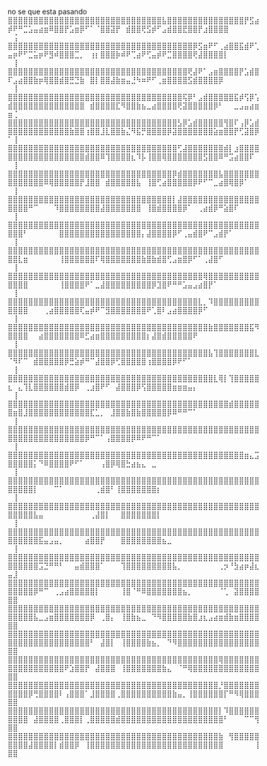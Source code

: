 no se que esta pasando
⣿⣿⣿⣿⣿⣿⣿⣿⣿⣿⣿⣿⣿⣿⣿⣿⣿⣿⣿⣿⣿⣿⣿⣿⣿⣿⣿⣿⣿⣿⣧⣿⣿⣿⣿⣿⣿⣿⣿⣿⣿⣿⣿⣿⣿⣿⡟⣫⣴⡾⠟⠛⣉⣡⣤⣴⣶⠿⣿⣿⡟⣡⣶⡿⠋⠁⠈⣿⣿⣽⡟⠀⣾⣿⣿⢟⣫⡾⠋⣠⣾⣿⣿⣟⣿⣿⡟⣰⣿⣿⣿⣿⠀⠀⠀⠀⠀⠀⠀⢨
⣿⣿⣿⣿⣿⣿⣿⣿⣿⣿⣿⣿⣿⣿⣿⣿⣿⣿⣿⣿⣿⣿⣿⣿⣿⣿⣿⣿⣿⣿⣿⣿⣿⣿⣿⣿⡿⣫⣶⠟⠋⢀⣴⣿⣿⣯⣾⠟⢁⣤⡶⠟⠋⣉⣥⡶⠟⣻⠾⣿⣿⣿⣉⡀⠀⢰⡆⣿⣿⣿⡷⠾⠟⢉⣴⠟⢋⣤⡾⠟⣉⣿⣿⣿⣿⢟⣼⣿⣿⣿⣿⡇⠀⠀⠀⠀⠀⠀⠀⢸
⣿⣿⣿⣿⣿⣿⣿⣿⣿⣿⣿⣿⣿⣿⣿⣿⣿⣿⣿⣿⣿⣿⣿⣿⣿⣿⣿⣿⣿⣿⣿⣿⣿⣿⣿⢟⣼⠟⠁⣠⣶⣿⣿⣿⣿⡟⣡⣾⣿⠏⣠⣴⣿⣿⣷⡶⢿⣿⣿⣾⣿⣛⣙⣷⠀⣿⡇⣿⣿⣼⣷⣶⣤⣘⠳⠶⠟⠋⢀⣶⣿⣿⣿⣿⣫⣾⣿⣿⣿⣿⡿⠀⠀⠀⠀⠀⠀⠀⠀⢸
⣿⣿⣿⣿⣿⣿⣿⣿⣿⣿⣿⣿⣿⣿⣿⣿⣿⣿⣿⣿⣿⣿⣿⣿⣿⣿⣿⣿⣿⣿⣿⣿⣿⣿⢯⡿⠃⣠⣾⣿⣿⣿⣿⣿⣯⡾⢫⡿⢡⣾⣿⣿⣿⣿⣿⣿⣿⣿⣿⣿⣿⣿⣿⣿⠀⣾⣿⣿⣿⣿⣏⠻⣿⣿⣷⣦⣀⣴⣿⣿⣿⣿⢟⣽⣿⣿⣿⣿⣿⡿⠃⠀⠀⣀⣠⣤⣴⣶⣶⢈
⣿⣿⣿⣿⣿⣿⣿⣿⣿⣿⣿⣿⣿⣿⣿⣿⣿⣿⣿⣿⣿⣿⣿⣿⣿⣿⣿⣿⣿⣿⣿⣿⣿⣣⡿⣡⣾⣿⣿⣿⣿⣿⢻⣿⠏⢠⡿⣡⣾⣿⣿⣿⣿⣿⣿⣿⣿⣿⣿⣿⣿⣷⣿⣿⢰⣿⣿⣸⣇⣿⣿⣷⣌⠻⣯⡛⣿⣿⣿⣿⡿⣽⣿⣿⣿⣿⣿⣿⣿⣵⣶⣿⣿⡟⢋⣽⣿⡿⠁⢸
⣿⣿⣿⣿⣿⣿⣿⣿⣿⣿⣿⣿⣿⣿⣿⣿⣿⣿⣿⣿⣿⣿⣿⣿⣿⣿⣿⣿⣿⣿⣿⣿⣿⢋⣼⣿⣿⣿⣿⣿⣿⣿⣾⡇⣰⣿⣿⣿⣿⣿⣿⣿⣿⣿⣿⣿⣿⣿⣿⣿⣿⣿⣿⣿⣾⣿⣿⠿⢹⣿⣿⣿⣿⣆⠹⡧⢸⣿⣿⢿⣿⣿⣿⣿⣿⣿⣿⣫⣿⣿⠿⠛⣩⣴⣿⣿⠏⠀⠀⢸
⣿⣿⣿⣿⣿⣿⣿⣿⣿⣿⣿⣿⣿⣿⣿⣿⣿⣿⣿⣿⣿⣿⣿⣿⣿⣿⣿⣿⣿⣿⣿⣿⡿⣾⣿⣿⣿⣿⣿⣿⣿⣧⣿⣿⣿⣿⣿⣿⣿⣿⣿⣿⣿⣿⣿⣿⠿⢿⣿⣿⣿⣿⣿⡟⣸⣿⣿⠀⣾⣿⣿⣿⣿⣿⣧⠀⢸⣿⢋⣴⣿⣿⣿⣿⣿⡿⠟⠋⠉⣀⣴⣿⢿⣿⡿⠁⠀⠀⠀⢸
⣿⣿⣿⣿⣿⣿⣿⣿⣿⣿⣿⣿⣿⣿⣿⣿⣿⣿⣿⣿⣿⣿⣿⣿⣿⣿⣿⣿⣿⣿⣿⣿⡇⣼⣿⣿⣿⣿⣿⣿⣿⣿⣿⣿⣿⣿⣿⣿⣿⣿⣿⣿⣿⠛⠉⠀⠀⠀⠹⣿⣿⣿⣿⣿⣿⣿⣿⣼⣿⣿⣿⣿⣿⣿⣿⠀⢸⣿⣾⣿⣿⣿⣿⡿⠁⠀⢀⣴⣾⡿⠛⣵⣿⠏⠀⠀⠀⠀⠀⢸
⣿⣿⣿⣿⣿⣿⣿⣿⣿⣿⣿⣿⣿⣿⣿⣿⣿⣿⣿⣿⣿⣿⣿⣿⣿⣿⣿⣿⣿⣿⣿⣿⣿⣿⣿⣿⣿⣿⣿⣿⣿⣿⣿⣿⣿⣿⣿⣿⣿⣿⣿⣿⠃⠀⠀⠀⠀⠀⠀⣿⣿⣿⣿⣿⣿⣿⣿⣿⣿⣿⣿⣿⣿⣿⣿⡄⣼⣿⣿⣿⣿⡿⠋⢀⣤⣾⣿⠟⠉⣠⣾⡟⠁⠀⠀⠀⠀⠀⠀⢸
⣿⣿⣿⣿⣿⣿⣿⣿⣿⣿⣿⣿⣿⣿⣿⣿⣿⣿⣿⣿⣿⣿⣿⣿⣿⣿⣿⣿⣿⣿⣿⣿⣿⣿⣿⣿⣿⣿⣿⣿⣿⣿⣿⣿⣿⣿⣿⣿⣿⣿⣿⣇⣶⠀⠀⠀⠀⠀⠀⢸⣿⣿⣿⣿⣿⣿⠏⢿⣿⣿⣿⣿⣿⣿⣿⣷⣿⣷⣾⣿⢋⣠⣶⣿⡿⠋⠁⢀⣼⣿⠋⠀⠀⠀⠀⠀⠀⠀⠀⢸
⣿⣿⣿⣿⣿⣿⣿⣿⣿⣿⣿⣿⣿⣿⣿⣿⣿⣿⣿⣿⣿⣿⣿⣿⣿⣿⣿⣿⣿⣿⣿⣿⣿⣿⣿⣿⣿⣿⢿⣿⣿⣿⣿⣿⣿⣿⣿⣿⣿⣿⣿⣿⣿⠀⠀⠀⠀⠀⠀⢸⣿⣿⣿⣿⠟⠁⣀⣼⣿⣿⣿⣿⣿⣿⣿⣿⣿⡿⣹⣿⠟⠛⠛⣡⣤⣠⣴⣿⡟⠁⠀⠀⠀⠀⠀⠀⠀⠀⠀⢸
⣿⣿⣿⣿⣿⣿⣿⣿⣿⣿⣿⣿⣿⣿⣿⣿⣿⣿⣿⣿⣿⣿⣿⣿⣿⣿⣿⣿⣿⣿⣿⣿⣿⣿⣿⣿⣿⣇⡀⠹⣿⣿⣿⣿⣿⣿⣿⣿⣿⣿⣿⣿⣿⠀⠀⠀⢀⣴⣿⣿⣿⣿⣿⢏⣤⡾⠟⠉⣻⣿⣿⣿⣿⣿⣿⣿⠟⢁⣿⠇⣠⣴⣿⣿⣿⣿⡿⠋⠀⠀⠀⠀⠀⠀⠀⠀⠀⠀⠀⢸
⣿⣿⣿⣿⣿⣿⣿⣿⣿⣿⣿⣿⣿⣿⣿⣿⣿⣿⣿⣿⣿⣿⣿⣿⣿⣿⣿⣿⣿⣿⣿⣿⣿⣿⣿⣿⣿⣿⣿⣷⣿⣿⣿⣿⣿⣿⣿⣯⠻⣿⣿⣿⣿⠀⠀⣴⣿⣿⣿⣿⣿⣿⣿⠿⣋⣴⣶⣿⣿⣿⣿⣿⣿⣿⣿⣿⡆⣼⣿⣾⣿⣿⣿⣿⣿⠟⠀⠀⠀⠀⠀⠀⠀⠀⠀⠀⠀⠀⠀⢸
⣿⣿⣿⣿⣿⣿⣿⣿⣿⣿⣿⣿⣿⣿⣿⣿⣿⣿⣿⣿⣿⣿⣿⣿⣿⣿⣿⣿⣿⣿⣿⣿⣿⣿⣿⣿⣿⣿⣿⣧⢹⣿⣿⣿⣿⣿⣿⣿⣇⠈⠻⠏⠉⠀⣾⣿⣿⣿⣿⣿⡿⣛⣵⡾⠛⠉⣼⣿⣿⡿⢋⣿⣿⣿⣿⣿⢰⣿⣿⣿⣿⡿⠟⠋⠁⠀⠀⠀⠀⠀⠀⠀⠀⠀⠀⠀⠀⠀⠀⢸
⣿⣿⣿⣿⣿⣿⣿⣿⣿⣿⣿⣿⣿⣿⣿⣿⣿⣿⣿⣿⣿⣿⣿⣿⣿⣿⣿⣿⣿⣿⣿⣿⣿⣿⣿⣿⣿⣿⣿⣿⣇⢿⡇⢹⣿⣿⣿⣿⣿⣆⠀⣄⢹⣇⣿⣿⣿⣿⣿⣿⣾⣿⡿⠀⢀⣰⣿⠟⠋⠀⣼⣿⣿⣿⡿⢫⣿⣿⣿⣿⣿⣶⣶⣶⣤⡄⠀⠀⠀⠀⠀⠀⠀⠀⠀⠀⠀⠀⠀⢸
⣿⣿⣿⣿⣿⣿⣿⣿⣿⣿⣿⣿⣿⣿⣿⣿⣿⣿⣿⣿⣿⣿⣿⣿⣿⣿⣿⣿⣿⣿⣿⣿⣿⣿⣿⣿⣿⣿⣿⣿⣿⣿⣿⣾⣿⣿⣿⣿⣿⣿⣶⣿⣸⣿⣿⣿⣿⣿⣿⣿⣿⣿⣿⣿⣿⣏⣁⡀⠀⣸⣿⣿⣷⣿⣷⣿⣿⣿⣿⣿⡿⠿⠛⠛⠉⠁⠀⠀⠀⠀⠀⠀⠀⠀⠀⠀⠀⠀⠀⢸
⣿⣿⣿⣿⣿⣿⣿⣿⣿⣿⣿⣿⣿⣿⣿⣿⣿⣿⣿⣿⣿⣿⣿⣿⣿⣿⣿⣿⣿⣿⣿⣿⣿⣿⣿⣿⣿⣿⣿⣿⣿⣿⣿⣿⣿⣿⣿⣿⣿⣿⣿⣿⣿⣿⣿⣿⣿⣿⣿⣿⣿⣿⣿⣿⡿⠛⠉⠁⢠⣿⣿⣿⣿⡿⠿⠟⠛⠉⠁⠀⠀⠀⠀⠀⠀⠀⠀⠀⠀⠀⠀⠀⠀⠀⠀⠀⠀⠀⠀⢸
⣿⣿⣿⣿⣿⣿⣿⣿⣿⣿⣿⣿⣿⣿⣿⣿⣿⣿⣿⣿⣿⣿⣿⣿⣿⣿⣿⣿⣿⣿⣿⣿⣿⣿⣿⣿⣿⣿⣿⣿⣿⣿⣿⣿⣿⣿⣶⣄⣩⣿⣿⣿⣿⣿⡅⠙⠿⣿⣿⣿⣿⠟⠋⠁⠀⠀⠀⢠⣿⡿⢿⣿⣓⣴⣦⣄⠀⣀⠀⠀⠀⠀⠀⠀⠀⠀⠀⠀⠀⠀⠀⠀⠀⠀⠀⠀⠀⠀⠀⢸
⣿⣿⣿⣿⣿⣿⣿⣿⣿⣿⣿⣿⣿⣿⣿⣿⣿⣿⣿⣿⣿⣿⣿⣿⣿⣿⣿⣿⣿⣿⣿⣿⣿⣿⣿⣿⣿⣿⣿⣿⣿⣿⣿⣿⣿⣿⣿⣿⣿⣿⣿⣿⣿⣿⡇⠀⠀⠀⠉⠁⠀⠀⠀⠀⠀⠀⢀⣾⣿⠃⢸⣿⣿⣿⣿⣿⣿⣿⡆⠀⠀⠀⠀⠀⠀⠀⠀⠀⠀⠀⠀⠀⠀⠀⠀⠀⠀⠀⠀⢸
⣿⣿⣿⣿⣿⣿⣿⣿⣿⣿⣿⣿⣿⣿⣿⣿⣿⣿⣿⣿⣿⣿⣿⣿⣿⣿⣿⣿⣿⣿⣿⣿⣿⣿⣿⣿⣿⣿⣿⣿⣿⣿⣿⣿⣿⣿⣿⣿⣿⣿⣿⣿⣿⣿⣧⣤⠀⠀⠀⠀⠀⠀⠀⠀⠀⢀⣼⣿⡇⠀⠀⣿⣿⣿⣿⣿⣿⣿⡇⠀⠀⠀⠀⠀⠀⠀⠀⠀⠀⠀⠀⠀⠀⠀⠀⠀⠀⠀⠀⢸
⣿⣿⣿⣿⣿⣿⣿⣿⣿⣿⣿⣿⣿⣿⣿⣿⣿⣿⣿⣿⣿⣿⣿⣿⣿⣿⣿⣿⣿⣿⣿⣿⣿⣿⣿⣿⣿⣿⣿⣿⣿⣿⣿⣿⣿⣿⣿⣿⣿⣿⣿⣿⣿⣿⣿⣯⣤⣠⣤⡀⠀⠀⠀⠀⣴⣿⣿⡟⠀⠀⠀⣿⣿⣿⣿⣿⣿⣿⣿⣦⣀⠀⠀⠀⠀⠀⠀⠀⠀⠀⠀⠀⠀⠀⠀⠀⠀⠀⠀⢸
⣿⣿⣿⣿⣿⣿⣿⣿⣿⣿⣿⣿⣿⣿⣿⣿⣿⣿⣿⣿⣿⣿⣿⣿⣿⣿⣿⣿⣿⣿⣿⣿⣿⣿⣿⣿⣿⣿⣿⣿⣿⣿⣿⣿⣿⣿⣿⣿⣿⣿⣿⣿⣿⣿⣿⣩⣙⠛⠛⠃⠀⠀⣤⣾⣿⣿⣿⠁⠀⠀⠀⢹⣿⣿⣿⣿⣿⣿⣿⣿⣿⣧⡀⠀⠀⠀⠀⠀⠀⠀⢀⡲⠘⣳⣴⡶⣼⣆⣤⣸
⣿⣿⣿⣿⣿⣿⣿⣿⣿⣿⣿⣿⣿⣿⣿⣿⣿⣿⣿⣿⣿⣿⣿⣿⣿⣿⣿⣿⣿⣿⣿⣿⣿⣿⣿⣿⣿⣿⣿⣿⣿⣿⣿⣿⣿⣿⣿⣿⣿⣿⣿⣿⣿⣿⡿⠛⠉⠀⢀⣠⣴⣿⣿⣿⣿⣿⡇⠀⠀⠀⠀⢸⣿⠈⠛⠿⣿⣿⣿⣿⣿⣿⣿⣦⡀⠀⠀⠀⠀⠀⠈⢁⠀⣽⣿⣿⣿⣿⣿⣿
⣿⣿⣿⣿⣿⣿⣿⣿⣿⣿⣿⣿⣿⣿⣿⣿⣿⣿⣿⣿⣿⣿⣿⣿⣿⣿⣿⣿⣿⣿⣿⣿⣿⣿⣿⣿⣿⣿⣿⣿⣿⣿⣿⣿⣿⣿⣿⣿⣿⣿⣿⣿⣿⣿⣧⣀⣠⣶⣿⣿⣿⣿⣿⣿⣿⡿⠀⢀⣿⡄⠀⢸⣿⣷⣦⣀⠀⠙⠻⣿⣿⣿⣿⣿⣷⣿⣰⣆⣠⣴⣶⣾⣷⣶⣿⣿⣿⣿⣿⣿
⣿⣿⣿⣿⣿⣿⣿⣿⣿⣿⣿⣿⣿⣿⣿⣿⣿⣿⣿⣿⣿⣿⣿⣿⣿⣿⣿⣿⣿⣿⣿⣿⣿⣿⣿⣿⣿⣿⣿⣿⣿⣿⣿⣿⣿⣿⣿⣿⣿⣿⣿⣿⣿⣿⣿⣿⣿⣿⣿⣿⣿⣿⣿⣿⣿⠃⠀⣼⣿⡇⠀⢸⣿⣿⣿⣿⣷⣦⡀⠀⠙⠻⣿⣿⣿⣿⣿⣿⣿⣿⣿⣿⣿⣿⣿⣿⣿⣿⣿⣿
⣿⣿⣿⣿⣿⣿⣿⣿⣿⣿⣿⣿⣿⣿⣿⣿⣿⣿⣿⣿⣿⣿⣿⣿⣿⣿⣿⣿⣿⣿⣿⣿⣿⣿⣿⣿⣿⣿⣿⣿⣿⢿⣿⣿⣿⣿⣿⣿⣿⣿⣿⣿⣿⣿⣿⣿⣿⣿⣿⣿⠟⣱⣿⣿⡟⠀⣼⣿⣿⣿⠀⢸⣿⣿⣿⣿⣿⣿⣿⣷⣄⠀⠈⠛⢿⣿⣿⣿⣿⣿⣿⣿⣿⣿⣿⣿⣿⣿⣿⣿
⣿⣿⣿⣿⣿⣿⣿⣿⣿⣿⣿⣿⣿⣿⣿⣿⣿⣿⣿⣿⣿⣿⣿⣿⣿⣿⣿⣿⣿⣿⣿⣿⣿⣿⣿⣿⣿⣿⣿⣿⣿⡘⣿⣿⣿⣿⣿⣿⣿⣿⣿⣿⣿⡿⢛⣿⣿⣿⣿⠇⢠⣿⣿⣿⠁⣸⣿⣿⣿⣿⢀⣿⣿⣿⣿⣿⣿⣿⣿⣿⣿⣷⣤⡀⢸⣿⣿⣿⣿⣿⣿⡏⠛⠻⢿⣿⣿⣿⣿⣿
⣿⣿⣿⣿⣿⣿⣿⣿⣿⣿⣿⣿⣿⣿⣿⣿⣿⣿⣿⣿⣿⣿⣿⣿⣿⣿⣿⣿⣿⣿⣿⣿⣿⣿⣿⣿⣿⣿⣿⣿⣿⡇⠹⣿⣿⣿⣿⣿⣿⣿⣿⣿⣿⠀⣼⣿⣿⣿⣿⢀⣿⣿⣿⡇⢀⣿⣿⣿⣿⣿⣾⣿⣿⣿⣿⣿⣿⣿⣿⣿⣿⣿⣿⣿⣿⣿⣿⣿⣿⣿⣿⠃⠀⠀⠀⠉⠉⢻⣿⣿
⣿⣿⣿⣿⣿⣿⣿⣿⣿⣿⣿⣿⣿⣿⣿⣿⣿⣿⣿⣿⣿⣿⣿⣿⣿⣿⣿⣿⣿⣿⣿⣿⣿⣿⣿⣿⣿⣿⣿⣿⣿⣷⠀⢻⣿⣿⣿⣿⣿⣿⣿⣿⣿⣼⣿⣿⣿⣿⡇⣾⣿⣿⡿⠀⢸⣿⣿⣿⣿⣿⣿⣿⣿⣿⣿⣿⣿⣿⣿⣿⣿⣿⣿⣿⣿⣿⣿⣿⣿⣿⣿⠀⠀⠀⠀⠀⠀⢸⣿⣿
